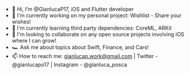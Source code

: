 - 👋 Hi, I’m @GianlucaP17, iOS and Flutter developer
- 👀 I'm currently working on my personal project: Wishlist - Share your wishes!
- 🌱 I'm currently learning third party dependencies: CoreML, ARKit
- 💞️ I'm looking to collaborate on any open source projects involving iOS where I can grow!
- 🏎️ Ask me about topics about Swift, Finance, and Cars!
- 📫 How to reach me: gianlucap.work@gmail.com | Twitter - @gianlucapo17 | Instagram - @gianluca_posca

<!---
GianlucaP17/GianlucaP17 is a ✨ special ✨ repository because its `README.md` (this file) appears on your GitHub profile.
You can click the Preview link to take a look at your changes.
--->
